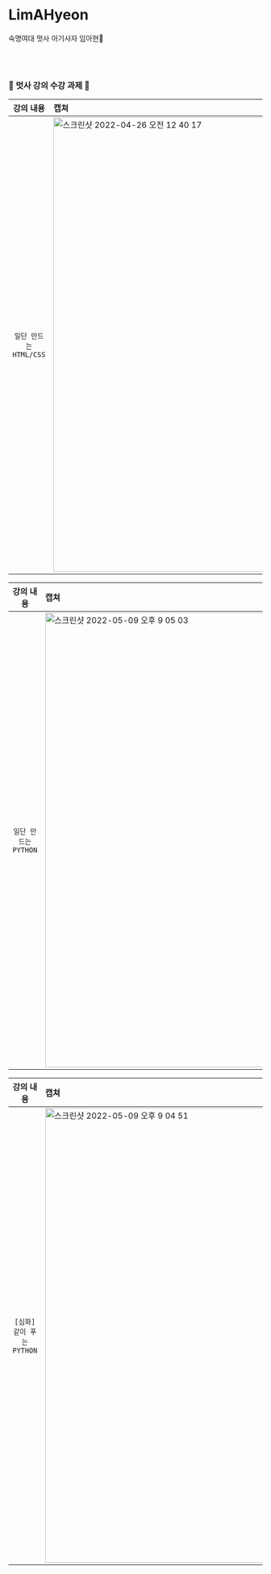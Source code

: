 # LimAHyeon
숙명여대 멋사 아기사자 임아현🦁

<br><br>
### 🦁 멋사 강의 수강 과제 🦁

| 강의 내용 | 캡쳐 | 
|:------:|:------|
|`일단 만드는 HTML/CSS`|<img width="800" height = "900" alt="스크린샷 2022-04-26 오전 12 40 17" src="https://user-images.githubusercontent.com/80513699/165124445-3124d481-202a-4f98-994d-a0f2883c13fe.png"> |

| 강의 내용 | 캡쳐 | 
|:------:|:------|
|`일단 만드는 PYTHON`| <img width="800" height = "900" alt="스크린샷 2022-05-09 오후 9 05 03" src="https://user-images.githubusercontent.com/80513699/167406516-d4152eaf-6bcc-430a-96b9-b4e4c32a86f9.png"> |


| 강의 내용 | 캡쳐 | 
|:------:|:------|
|`[심화] 같이 푸는 PYTHON`| <img width="800" height = "900" alt="스크린샷 2022-05-09 오후 9 04 51" src="https://user-images.githubusercontent.com/80513699/167406525-bf89bbf6-c8b0-4f4c-b38d-289f07552fdd.png"> |
